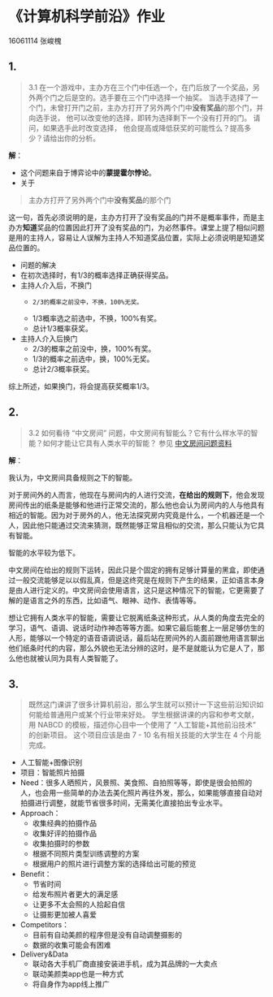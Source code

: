 # 《计算机科学前沿》作业

16061114 张峻槐

## 1.

> 3.1 在一个游戏中，主办方在三个门中任选一个，在门后放了一个奖品，另外两个门之后是空的。选手要在三个门中选择一个抽奖。 当选手选择了一个门，未曾打开门之前，主办方打开了另外两个门中**没有奖品**的那个门，并向选手说， 他可以改变他的选择，即转为选择剩下一个没有打开的门。 请问，如果选手此时改变选择， 他会提高或降低获奖的可能性么？提高多少？请给出你的分析。

**解**：

- 这个问题来自于博弈论中的**蒙提霍尔悖论**。
- 关于
> 主办方打开了另外两个门中**没有奖品**的那个门

这一句，首先必须说明的是，主办方打开了没有奖品的门并不是概率事件，而是主办方**知道**奖品的位置因此打开了没有奖品的门，为必然事件。课堂上提了相似问题是用的主持人，容易让人误解为主持人不知道奖品位置，实际上必须说明是知道奖品位置的。

- 问题的解决
- 在初次选择时，有1/3的概率选择正确获得奖品。
- 主持人介入后，不换门
  - 	2/3的概率之前没中，不换，100%无奖。
  - 1/3概率选之前选中，不换，100%有奖。
  - 总计1/3概率获奖。
- 主持人介入后换门
  - 2/3的概率之前没中，换，100%有奖。
  - 1/3的概率之前选中，换，100%无奖。
  - 总计2/3概率获奖。

综上所述，如果换门，将会提高获奖概率1/3。

## 2.

> 3.2 如何看待 “中文房间” 问题，中文房间有智能么？它有什么样水平的智能？如何才能让它具有人类水平的智能？ 参见 [中文房间问题资料](https://www.bing.com/search?setmkt=zh-CN&q=%E4%B8%AD%E6%96%87%E6%88%BF%E9%97%B4+%E9%97%AE%E9%A2%98)

**解**：

我认为，中文房间具备规则之下的智能。

对于房间外的人而言，他现在与房间内的人进行交流，**在给出的规则下**，他会发现房间传出的纸条是能够和他进行正常交流的，那么他也会认为房间内的人与他具有相近的智能。因为对于房外的人，他无法探究房内究竟是什么，一个机器还是一个人，因此他只能通过交流来猜测，既然能够正常且相似的交流，那么只能认为它具有智能。

智能的水平较为低下。

中文房间在给出的规则下运转，因此只是个固定的拥有足够计算量的黑盒，即使通过一般交流能够足以以假乱真，但是这终究是在规则下产生的结果，正如语言本身是由人进行定义的。中文房间会使用语言，这只是这种情况下的智能，它更需要了解的是语言之外的东西，比如语气、眼神、动作、表情等等。

想让它拥有人类水平的智能，需要让它脱离纸条这种形式，从人类的角度去完全的学习，语气、语调、说话时动作神态等等方面。如果它最后能套上一层足够仿生的人形，能够以一个特定的语音语调说话，最后站在房间外的人面前跟他用语言聊出他们纸条时代的内容，那么外貌也无法分辨的这时，是不是就能认为它是人了，那么他也就被认同为具有人类智能了。

## 3.

> 既然这门课讲了很多计算机前沿，那么学生就可以预计一下这些前沿知识如何能给普通用户或某个行业带来好处。 学生根据讲课的内容和参考文献，用 NABCD 的模板，描述你心目中一个使用了 “人工智能+其他前沿技术” 的创新项目。 这个项目应该是由 7 - 10 名有相关技能的大学生在 4 个月能完成。
> 

- 人工智能+图像识别
- 项目：智能照片拍摄
- Need：很多人晒照片，风景照、美食照、自拍照等等，即使是很会拍照的人，也会用一些简单的办法去美化照片再往外发，那么，如果能够直接自动对拍摄进行调整，就能节省很多时间，无需美化直接拍出专业水平。
- Approach：
  - 收集经典的拍摄作品
  - 收集好评的拍摄作品
  - 收集拍摄时的参数
  - 根据不同照片类型训练调整的方案
  - 根据用户的照片进行调整方案的选择给出可能的预览
- Benefit：
  - 节省时间
  - 给发布照片者更大的满足感
  - 让更多不太会照的人拾起自信
  - 让摄影更加被人喜爱
- Competitors：
  - 目前有自动美颜的程序但是没有自动调整摄影的
  - 数据的收集可能会有困难
- Delivery&Data
  - 联动各大手机厂商直接安装进手机，成为其品牌的一大卖点
  - 联动美颜类app也是一种方式
  - 将自身作为app线上推广
